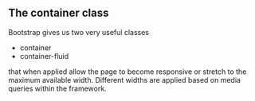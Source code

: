 ##  The container class

Bootstrap gives us two very useful classes

* container
* container-fluid

that when applied allow the page to become responsive or stretch to the maximum available width.  Different widths are
applied based on media queries within the framework.
